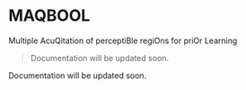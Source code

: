 # MAQBOOL
Multiple AcuQitation of perceptiBle regiOns for priOr Learning

>Documentation will be updated soon.

Documentation will be updated soon.
